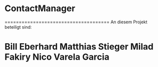 # ContactManager

=====================================
An diesem Projekt beteiligt sind: 

Bill Eberhard
Matthias Stieger
Milad Fakiry
Nico Varela Garcia
=====================================
